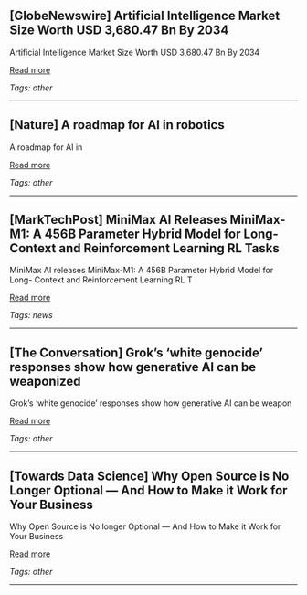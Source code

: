 ## [GlobeNewswire] Artificial Intelligence Market Size Worth USD 3,680.47 Bn By 2034

Artificial Intelligence Market Size Worth USD 3,680.47 Bn By 2034

[Read more](https://www.globenewswire.com/news-release/2025/06/19/3102350/0/en/Artificial-Intelligence-Market-Size-Worth-USD-3-680-47-Bn-By-2034.html)

_Tags: other_

---
## [Nature] A roadmap for AI in robotics

A roadmap for AI in

[Read more](https://www.nature.com/articles/s42256-025-01050-6)

_Tags: other_

---
## [MarkTechPost] MiniMax AI Releases MiniMax-M1: A 456B Parameter Hybrid Model for Long-Context and Reinforcement Learning RL Tasks

MiniMax AI releases MiniMax-M1: A 456B Parameter Hybrid Model for Long- Context and Reinforcement Learning RL T

[Read more](https://www.marktechpost.com/2025/06/19/minimax-ai-releases-minimax-m1-a-456b-parameter-hybrid-model-for-long-context-and-reinforcement-learning-rl-tasks/)

_Tags: news_

---
## [The Conversation] Grok’s ‘white genocide’ responses show how generative AI can be weaponized

Grok’s ‘white genocide’ responses show how generative AI can be weapon

[Read more](https://theconversation.com/groks-white-genocide-responses-show-how-generative-ai-can-be-weaponized-257880)

_Tags: other_

---
## [Towards Data Science] Why Open Source is No Longer Optional — And How to Make it Work for Your Business

Why Open Source is No longer Optional — And How to Make it Work for Your Business

[Read more](https://towardsdatascience.com/why-open-source-is-no-longer-optional-and-how-to-make-it-work-for-your-business/)

_Tags: other_

---
